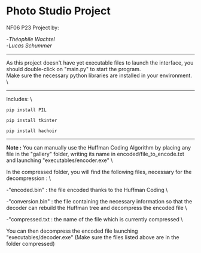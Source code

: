 # **Photo Studio** Project
NF06 P23 Project by:

-*Théophile Wachtel* \
-*Lucas Schummer*


---


As this project doesn't have yet executable files to launch the interface, you should double-click on "main.py" to start the program. \
Make sure the necessary python libraries are installed in your environment. \



---



Includes: \

`pip install PIL`

`pip install tkinter`

`pip install hachoir`



---



**Note :** You can manually use the Huffman Coding Algorithm by placing any file in the "gallery" folder, writing its name in encoded/file_to_encode.txt and launching "executables/encoder.exe" \


In the compressed folder, you will find the following files, necessary for the decompression : \

-"encoded.bin" : the file encoded thanks to the Huffman Coding \

-"conversion.bin" : the file containing the necessary information so that the decoder can rebuild the Huffman tree and decompress the encoded file \

-"compressed.txt : the name of the file which is currently compressed \


You can then decompress the encoded file launching "executables/decoder.exe" (Make sure the files listed above are in the folder compressed)
